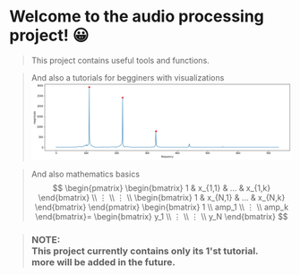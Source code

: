 # Welcome to the audio processing project! 😀
> This project contains useful tools and functions.
<!-- -->
> And also a tutorials for begginers with visualizations
> <img alt="Qries" src="images/graph example for readme.png"><br>
<!-- -->
> And also mathematics basics
> $$
> \begin{pmatrix}
>     \begin{bmatrix} 1 & x_{1,1} & ... & x_{1,k} \end{bmatrix} \\
>     ⋮ \\
>     ⋮ \\
>     \begin{bmatrix} 1 & x_{N,1} & ... & x_{N,k} \end{bmatrix}
> \end{pmatrix}
> \begin{bmatrix}
>     1 \\
>     amp_1 \\ 
>     ⋮ \\
>     amp_k
> \end{bmatrix}=
> \begin{bmatrix} y_1 \\
>     ⋮ \\
>     ⋮ \\
>     y_N
> \end{bmatrix}
> $$
<!-- -->

> ### NOTE: <br> This project currently contains only its 1'st tutorial.<br> more will be added in the future.